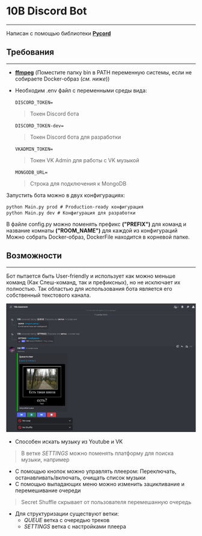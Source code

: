 # 10B Discord Bot

---
Написан с помощью библиотеки **[Pycord](https://github.com/Pycord-Development/pycord)**
## Требования

---
- **[ffmpeg](https://ffmpeg.org/download.html)** (Поместите папку bin в PATH переменную системы, если не собираете Docker-образ (*см. ниже*))
- Необходим .env файл с переменными среды вида:  

    `DISCORD_TOKEN=`  
    >Токен Discord бота  

    `DISCORD_TOKEN-dev=`  
    >Токен Discord бота для разработки

    `VKADMIN_TOKEN=`
    >Токен VK Admin для работы с VK музыкой

    `MONGODB_URL=`
    >Строка для подключения к MongoDB

Запустить бота можно в двух конфигурациях:  
```
python Main.py prod # Production-ready конфигурация
python Main.py dev # Конфигурация для разработки
```

В файле config.py можно поменять префикс **("PREFIX")** для команд и название комнаты **("ROOM_NAME")** для каждой из конфигураций  
Можно собрать Docker-образ, DockerFile находится в корневой папке.

## Возможности

---
Бот пытается быть User-friendly и использует как можно меньше команд (Как Слеш-команд, так и префиксных), но не исключает их полностью. Так областью для использования бота является его собственный текстового канала.

![Скриншот Канала](README\TextChannel.png)

- Способен искать музыку из Youtube и VK  
>В ветке *SETTINGS* можно поменять платформу для поиска музыки, например  
- С помощью кнопок можно управлять плеером: Переключать, останавливать/включать, очищать список музыки
- С помощью выпадающих меню можно изменить зацикливание и перемешивание очереди
>Secret Shuffle скрывает от пользователя перемешанную очередь  
- Для структуризации существуют ветки:
    - *QUEUE* ветка с очередью треков
    - *SETTINGS* ветка с настройками плеера